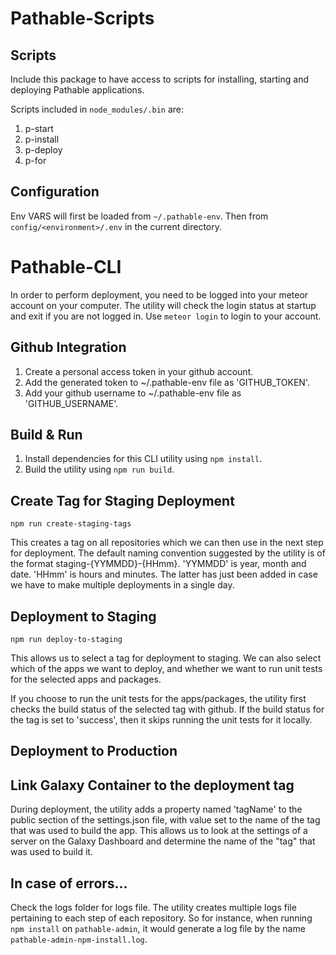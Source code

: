 # Pathable-Scripts

## Scripts

Include this package to have access to scripts for installing, starting and deploying Pathable applications.

Scripts included in `node_modules/.bin` are:

1. p-start
2. p-install
3. p-deploy
4. p-for

## Configuration

Env VARS will first be loaded from `~/.pathable-env`. Then from `config/<environment>/.env` in the current directory.

# Pathable-CLI

In order to perform deployment, you need to be logged into your meteor account on your computer.
The utility will check the login status at startup and exit if you are not logged in. Use
`meteor login` to login to your account.

## Github Integration

1. Create a personal access token in your github account.
2. Add the generated token to ~/.pathable-env file as 'GITHUB_TOKEN'.
3. Add your github username to ~/.pathable-env file as 'GITHUB_USERNAME'.

## Build & Run

1. Install dependencies for this CLI utility using `npm install`.
2. Build the utility using `npm run build`.

## Create Tag for Staging Deployment

`npm run create-staging-tags`

This creates a tag on all repositories which we can then use in the next step for deployment.
The default naming convention suggested by the utility is of the format staging-{YYMMDD}-{HHmm}.
'YYMMDD' is year, month and date. 'HHmm' is hours and minutes. The latter has just been added in
case we have to make multiple deployments in a single day.

## Deployment to Staging

`npm run deploy-to-staging`

This allows us to select a tag for deployment to staging. 
We can also select which of the apps we want to deploy, and whether we want to run
unit tests for the selected apps and packages.

If you choose to run the unit tests for the apps/packages, the utility first checks the build
status of the selected tag with github. If the build status for the tag is set to 'success', then
it skips running the unit tests for it locally.

## Deployment to Production

## Link Galaxy Container to the deployment tag

During deployment, the utility adds a property named 'tagName' to the public section of the
settings.json file, with value set to the name of the tag that was used to build the app.
This allows us to look at the settings of a server on the Galaxy Dashboard and determine the
name of the "tag" that was used to build it. 

## In case of errors...

Check the logs folder for logs file. The utility creates multiple logs file pertaining to each step
of each repository. So for instance, when running `npm install` on `pathable-admin`, it would
generate a log file by the name `pathable-admin-npm-install.log`.
